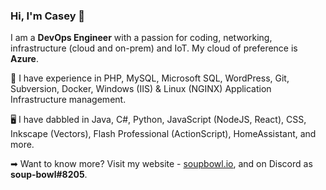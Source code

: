 ### Hi, I'm Casey 👋
I am a **DevOps Engineer** with a passion for coding, networking, infrastructure (cloud and on-prem) and IoT. My cloud of preference is **Azure**.

🚀 I have experience in PHP, MySQL, Microsoft SQL, WordPress, Git, Subversion, Docker, Windows (IIS) & Linux (NGINX) Application Infrastructure management.

🖥️ I have dabbled in Java, C#, Python, JavaScript (NodeJS, React), CSS, Inkscape (Vectors), Flash Professional (ActionScript), HomeAssistant, and more.

➡ Want to know more? Visit my website - [soupbowl.io][soupbowl], and on Discord as **soup-bowl#8205**.

[soupbowl]: https://www.soupbowl.io
